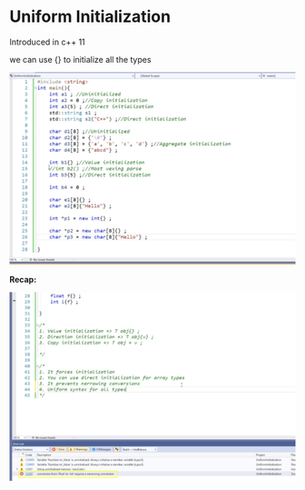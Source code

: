 # Uniform Initialization

Introduced in c++ 11

we can use {} to initialize all the types

![image.png](Uniform%20Initialization%2023d5c0a2af628059bd85c7eafe836b76/image.png)

**Recap:**

![image.png](Uniform%20Initialization%2023d5c0a2af628059bd85c7eafe836b76/image%201.png)